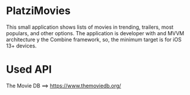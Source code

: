 # PlatziMovies
This small application shows lists of movies in trending, trailers, most populars, and other options. The application is developer with and MVVM architecture y the Combine framework, so, the minimum target is for iOS 13+ devices.

# Used API
The Movie DB ==> https://www.themoviedb.org/




